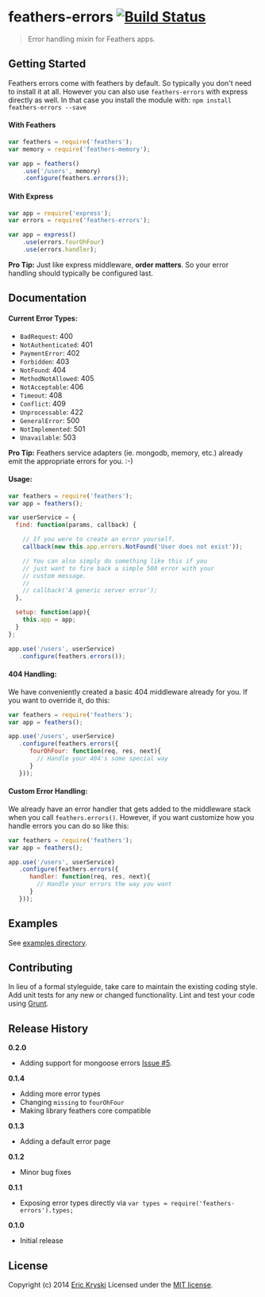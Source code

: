 # feathers-errors [![Build Status](https://travis-ci.org/feathersjs/feathers-errors.svg?branch=master)](https://travis-ci.org/feathersjs/feathers-errors)

> Error handling mixin for Feathers apps.

## Getting Started

Feathers errors come with feathers by default. So typically you don't need to install it at all. However you can also use `feathers-errors` with express directly as well. In that case you install the module with: `npm install feathers-errors --save`

#### With Feathers

```js
var feathers = require('feathers');
var memory = require('feathers-memory');

var app = feathers()
    .use('/users', memory)
    .configure(feathers.errors());
```

#### With Express

```js
var app = require('express');
var errors = require('feathers-errors');

var app = express()
    .use(errors.fourOhFour)
    .use(errors.handler);
```

**Pro Tip:** Just like express middleware, **order matters**. So your error handling should typically be configured last.

## Documentation

#### Current Error Types:

* `BadRequest`: 400
* `NotAuthenticated`: 401
* `PaymentError`: 402
* `Forbidden`: 403
* `NotFound`: 404
* `MethodNotAllowed`: 405
* `NotAcceptable`: 406
* `Timeout`: 408
* `Conflict`: 409
* `Unprocessable`: 422
* `GeneralError`: 500
* `NotImplemented`: 501
* `Unavailable`: 503

**Pro Tip:** Feathers service adapters (ie. mongodb, memory, etc.) already emit the appropriate errors for you. :-)

#### Usage:

```js
var feathers = require('feathers');
var app = feathers();

var userService = {
  find: function(params, callback) {

    // If you were to create an error yourself.
    callback(new this.app.errors.NotFound('User does not exist'));

    // You can also simply do something like this if you
    // just want to fire back a simple 500 error with your
    // custom message.
    // 
    // callback('A generic server error');
  },

  setup: function(app){
    this.app = app;
  }
};

app.use('/users', userService)
   .configure(feathers.errors());
```

#### 404 Handling:

We have conveniently created a basic 404 middleware already for you. If you want to override it, do this:

```js
var feathers = require('feathers');
var app = feathers();

app.use('/users', userService)
   .configure(feathers.errors({
      fourOhFour: function(req, res, next){
        // Handle your 404's some special way
      }
   }));
```

#### Custom Error Handling:

We already have an error handler that gets added to the middleware stack when you call `feathers.errors()`. However, if you want customize how you handle errors you can do so like this:

```js
var feathers = require('feathers');
var app = feathers();

app.use('/users', userService)
   .configure(feathers.errors({
      handler: function(req, res, next){
        // Handle your errors the way you want
      }
   }));
```

## Examples
See [examples directory](https://github.com/feathersjs/feathers-errors/tree/master/examples).

## Contributing
In lieu of a formal styleguide, take care to maintain the existing coding style. Add unit tests for any new or changed functionality. Lint and test your code using [Grunt](http://gruntjs.com/).

## Release History
__0.2.0__

- Adding support for mongoose errors [Issue #5](https://github.com/feathersjs/feathers-errors/issues/5).

__0.1.4__

- Adding more error types
- Changing `missing` to `fourOhFour`
- Making library feathers core compatible

__0.1.3__

- Adding a default error page

__0.1.2__

- Minor bug fixes

__0.1.1__

- Exposing error types directly via `var types = require('feathers-errors').types;`

__0.1.0__

- Initial release

## License
Copyright (c) 2014 [Eric Kryski](https://github.com/ekryski)
Licensed under the [MIT license](https://github.com/feathersjs/feathers-errors/blob/master/LICENSE-MIT).
